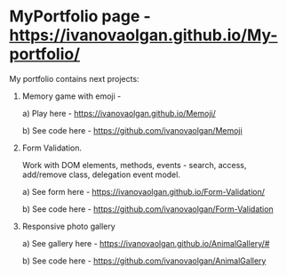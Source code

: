 # MyPortfolio page - https://ivanovaolgan.github.io/My-portfolio/

My portfolio contains next projects:


1) Memory game with emoji - 

    a) Play here - https://ivanovaolgan.github.io/Memoji/
    
    b) See code here - https://github.com/ivanovaolgan/Memoji
    

2)  Form Validation. 

    Work with DOM elements, methods, events - search, access, add/remove class, delegation event model.

    a) See form here - https://ivanovaolgan.github.io/Form-Validation/
    
    b) See code here - https://github.com/ivanovaolgan/Form-Validation

    
3) Responsive photo gallery 

    a) See gallery here - https://ivanovaolgan.github.io/AnimalGallery/#
    
    b) See code here - https://github.com/ivanovaolgan/AnimalGallery
    



